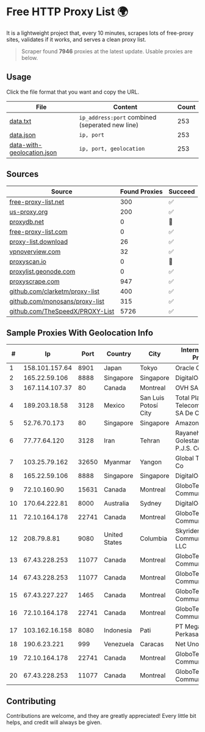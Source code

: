 
# Free HTTP Proxy List 🌍

It is a lightweight project that, every 10 minutes, scrapes lots of free-proxy sites, validates if it works, and serves a clean proxy list.


> Scraper found **7946** proxies at the latest update. Usable proxies are below.

## Usage

Click the file format that you want and copy the URL.


|File|Content|Count|
|----|-------|-----|
|[data.txt](https://raw.githubusercontent.com/themiralay/Proxy-List-World/master/data.txt)|`ip_address:port` combined (seperated new line)|253|
|[data.json](https://raw.githubusercontent.com/themiralay/Proxy-List-World/master/data.json)|`ip, port`|253|
|[data-with-geolocation.json](https://raw.githubusercontent.com/themiralay/Proxy-List-World/master/data-with-geolocation.json)|`ip, port, geolocation`|253|

## Sources

|Source|Found Proxies|Succeed|
|------|-------------|-------|
|[free-proxy-list.net](https://free-proxy-list.net)|300|✅|
|[us-proxy.org](https://www.us-proxy.org)|200|✅|
|[proxydb.net](http://proxydb.net)|0|🚫|
|[free-proxy-list.com](https://free-proxy-list.com/?page=&port=&type%5B%5D=http&type%5B%5D=https&up_time=0&search=Search)|0|✅|
|[proxy-list.download](https://www.proxy-list.download/HTTP)|26|✅|
|[vpnoverview.com](https://vpnoverview.com/privacy/anonymous-browsing/free-proxy-servers)|32|✅|
|[proxyscan.io](https://www.proxyscan.io)|0|🚫|
|[proxylist.geonode.com](https://proxylist.geonode.com/api/proxy-list?limit=300&page=1&sort_by=lastChecked&sort_type=desc&protocols=http,https)|0|✅|
|[proxyscrape.com](https://api.proxyscrape.com/v2/?request=displayproxies&protocol=http&timeout=10000&country=all&ssl=all&anonymity=all)|947|✅|
|[github.com/clarketm/proxy-list](https://raw.githubusercontent.com/clarketm/proxy-list/master/proxy-list-raw.txt)|400|✅|
|[github.com/monosans/proxy-list](https://raw.githubusercontent.com/monosans/proxy-list/main/proxies/http.txt)|315|✅|
|[github.com/TheSpeedX/PROXY-List](https://raw.githubusercontent.com/TheSpeedX/PROXY-List/master/http.txt)|5726|✅|


## Sample Proxies With Geolocation Info

|#|Ip|Port|Country|City|Internet Service Provider|
|-|--|----|-------|----|-------------------------|
|1|158.101.157.64|8901|Japan|Tokyo|Oracle Corporation|
|2|165.22.59.106|8888|Singapore|Singapore|DigitalOcean, LLC|
|3|167.114.107.37|80|Canada|Montreal|OVH SAS|
|4|189.203.18.58|3128|Mexico|San Luis Potosí City|Total Play Telecomunicaciones SA De CV|
|5|52.76.70.173|80|Singapore|Singapore|Amazon.com, Inc.|
|6|77.77.64.120|3128|Iran|Tehran|Rayaneh Danesh Golestan Complex P.J.S. Co|
|7|103.25.79.162|32650|Myanmar|Yangon|Global Technology Co|
|8|165.22.59.106|8888|Singapore|Singapore|DigitalOcean, LLC|
|9|72.10.160.90|15631|Canada|Montreal|GloboTech Communications|
|10|170.64.222.81|8000|Australia|Sydney|DigitalOcean, LLC|
|11|72.10.164.178|22741|Canada|Montreal|GloboTech Communications|
|12|208.79.8.81|9080|United States|Columbia|Skyrider Communications LLC|
|13|67.43.228.253|11077|Canada|Montreal|GloboTech Communications|
|14|67.43.228.253|11077|Canada|Montreal|GloboTech Communications|
|15|67.43.227.227|1465|Canada|Montreal|GloboTech Communications|
|16|72.10.164.178|22741|Canada|Montreal|GloboTech Communications|
|17|103.162.16.158|8080|Indonesia|Pati|PT Mega Data Perkasa|
|18|190.6.23.221|999|Venezuela|Caracas|Net Uno|
|19|72.10.164.178|22741|Canada|Montreal|GloboTech Communications|
|20|67.43.228.253|11077|Canada|Montreal|GloboTech Communications|



## Contributing

Contributions are welcome, and they are greatly appreciated! Every
little bit helps, and credit will always be given.

